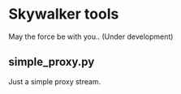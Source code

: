 # Skywalker tools
May the force be with you..
(Under development)

## simple_proxy.py
Just a simple proxy stream.

